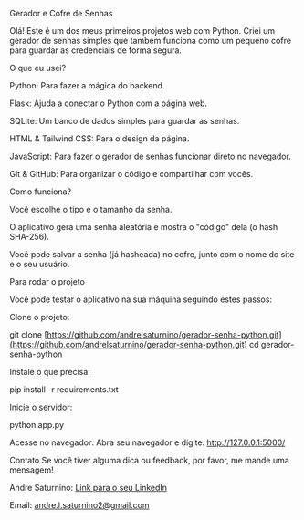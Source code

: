  Gerador e Cofre de Senhas
 
Olá! Este é um dos meus primeiros projetos web com Python. Criei um gerador de senhas simples que também funciona como um pequeno cofre para guardar as credenciais de forma segura.

 O que eu usei?
 
Python: Para fazer a mágica do backend.

Flask: Ajuda a conectar o Python com a página web.

SQLite: Um banco de dados simples para guardar as senhas.

HTML & Tailwind CSS: Para o design da página.

JavaScript: Para fazer o gerador de senhas funcionar direto no navegador.

Git & GitHub: Para organizar o código e compartilhar com vocês.

 Como funciona?
 
Você escolhe o tipo e o tamanho da senha.

O aplicativo gera uma senha aleatória e mostra o "código" dela (o hash SHA-256).

Você pode salvar a senha (já hasheada) no cofre, junto com o nome do site e o seu usuário.

Para rodar o projeto

Você pode testar o aplicativo na sua máquina seguindo estes passos:

Clone o projeto:

git clone [https://github.com/andrelsaturnino/gerador-senha-python.git](https://github.com/andrelsaturnino/gerador-senha-python.git)
cd gerador-senha-python

Instale o que precisa:

pip install -r requirements.txt

Inicie o servidor:

python app.py

Acesse no navegador:
Abra seu navegador e digite: http://127.0.0.1:5000/

Contato
Se você tiver alguma dica ou feedback, por favor, me mande uma mensagem!

Andre Saturnino: [Link para o seu LinkedIn](https://www.linkedin.com/in/andresaturnino/)

Email: andre.l.saturnino2@gmail.com
